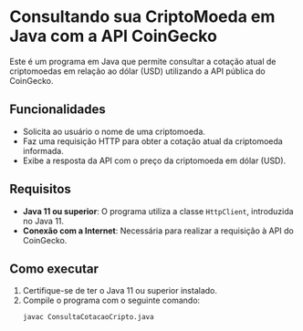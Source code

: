 # Consultando sua CriptoMoeda em Java com a API CoinGecko

Este é um programa em Java que permite consultar a cotação atual de criptomoedas em relação ao dólar (USD) utilizando a API pública do CoinGecko.

## Funcionalidades

- Solicita ao usuário o nome de uma criptomoeda.
- Faz uma requisição HTTP para obter a cotação atual da criptomoeda informada.
- Exibe a resposta da API com o preço da criptomoeda em dólar (USD).

## Requisitos

- **Java 11 ou superior**: O programa utiliza a classe `HttpClient`, introduzida no Java 11.
- **Conexão com a Internet**: Necessária para realizar a requisição à API do CoinGecko.

## Como executar

1. Certifique-se de ter o Java 11 ou superior instalado.
2. Compile o programa com o seguinte comando:
   ```bash
   javac ConsultaCotacaoCripto.java
